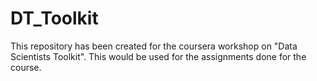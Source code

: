 # DT_Toolkit
This repository has been created for the coursera workshop on "Data Scientists Toolkit". This would be used for the assignments done for the course.
